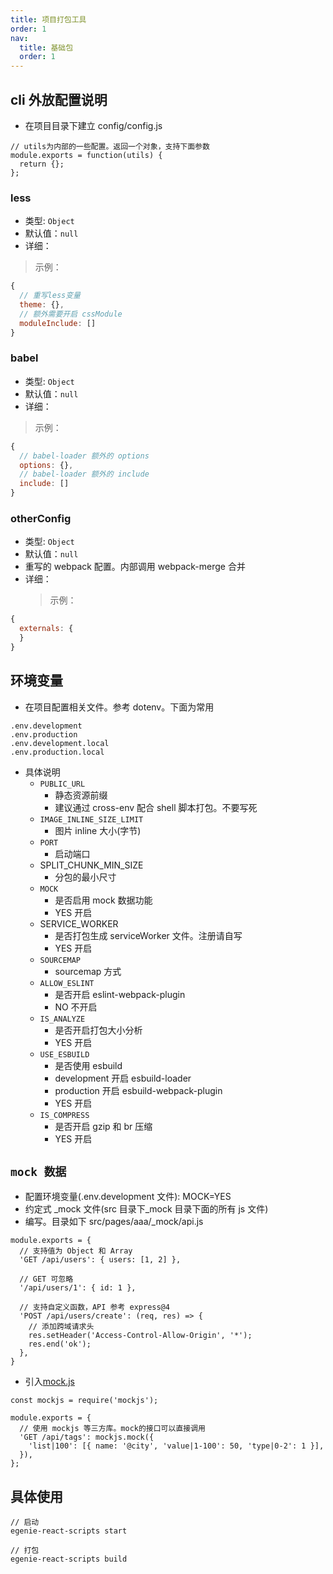 ```yaml
---
title: 项目打包工具
order: 1
nav:
  title: 基础包
  order: 1
---
```


## cli 外放配置说明

- 在项目目录下建立 config/config.js

```
// utils为内部的一些配置。返回一个对象，支持下面参数
module.exports = function(utils) {
  return {};
};
```

### less

- 类型: `Object`
- 默认值：`null`
- 详细：

> 示例：

```js
{
  // 重写less变量
  theme: {},
  // 额外需要开启 cssModule
  moduleInclude: []
}
```

### babel

- 类型: `Object`
- 默认值：`null`
- 详细：

> 示例：

```js
{
  // babel-loader 额外的 options
  options: {},
  // babel-loader 额外的 include
  include: []
}
```

### otherConfig

- 类型: `Object`
- 默认值：`null`
- 重写的 webpack 配置。内部调用 webpack-merge 合并
- 详细：
  > 示例：

```js
{
  externals: {
  }
}
```

## 环境变量

- 在项目配置相关文件。参考 dotenv。下面为常用

```
.env.development
.env.production
.env.development.local
.env.production.local
```

- 具体说明
  - `PUBLIC_URL`
    - 静态资源前缀
    - 建议通过 cross-env 配合 shell 脚本打包。不要写死
  - `IMAGE_INLINE_SIZE_LIMIT`
    - 图片 inline 大小(字节)
  - `PORT`
    - 启动端口
  - SPLIT_CHUNK_MIN_SIZE
    - 分包的最小尺寸
  - `MOCK`
    - 是否启用 mock 数据功能
    - YES 开启
  - SERVICE_WORKER
    - 是否打包生成 serviceWorker 文件。注册请自写
    - YES 开启
  - `SOURCEMAP`
    - sourcemap 方式
  - `ALLOW_ESLINT`
    - 是否开启 eslint-webpack-plugin
    - NO 不开启
  - `IS_ANALYZE`
    - 是否开启打包大小分析
    - YES 开启
  - `USE_ESBUILD`
    - 是否使用 esbuild
    - development 开启 esbuild-loader
    - production 开启 esbuild-webpack-plugin
    - YES 开启
  - `IS_COMPRESS`
    - 是否开启 gzip 和 br 压缩
    - YES 开启

## `mock 数据`

- 配置环境变量(.env.development 文件): MOCK=YES
- 约定式 \_mock 文件(src 目录下\_mock 目录下面的所有 js 文件)
- 编写。目录如下 src/pages/aaa/\_mock/api.js

```
module.exports = {
  // 支持值为 Object 和 Array
  'GET /api/users': { users: [1, 2] },

  // GET 可忽略
  '/api/users/1': { id: 1 },

  // 支持自定义函数，API 参考 express@4
  'POST /api/users/create': (req, res) => {
    // 添加跨域请求头
    res.setHeader('Access-Control-Allow-Origin', '*');
    res.end('ok');
  },
}
```

- 引入[mock.js](http://mockjs.com/examples.html)

```
const mockjs = require('mockjs');

module.exports = {
  // 使用 mockjs 等三方库。mock的接口可以直接调用
  'GET /api/tags': mockjs.mock({
    'list|100': [{ name: '@city', 'value|1-100': 50, 'type|0-2': 1 }],
  }),
};
```

## 具体使用

```
// 启动
egenie-react-scripts start

// 打包
egenie-react-scripts build
```
